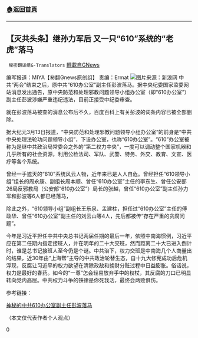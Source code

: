 ###  [:house:返回首頁](https://github.com/ourhimalayas/txt)
---

## 【灭共头条】继孙力军后 又一只“610”系统的“老虎”落马
` 秘密翻译组G-Translators` [轉載自GNews](https://gnews.org/zh-hans/978676/)

编写报道：MIYA【㊙️翻Gnews原创组】
责编：Ermat
![]()![](https://gnews.org/wp-content/uploads/2021/03/Picture1-45.jpg)图片来源：新浪网
中共“两会”结束之后，原中共“610办公室”副主任彭波落马。据中央纪委国家监委网站消息发出通告，原中央防范和处理邪教问题领导小组办公室（即“610办公室”）副主任彭波涉嫌严重违纪违法，目前正接受中纪委审查。

就在彭波落马被查的消息公布后不久，百度百科上有关彭波的词条内容已被全部删除。

据大纪元3月13日报道，“中央防范和处理邪教问题领导小组办公室”的前身是“中共中央处理法轮功问题领导小组”，下设办公室，也称“610办公室”。“610”办公室被称为是继中共政治局常委会之外的“第二权力中央”，一度可以调动整个国家机器和几乎所有的社会资源，利用公检法司、军队、武警、特务、外交、教育、文宣、医疗等各个系统。

曾经一手遮天的“610”系统风云人物，近年来已是人人自危。曾经担任“610领导小组”组长的周永康、副组长周本顺、曾任“610办公室”主任的李东生、曾任公安部26局反邪教局（公安部“610办公室”）局长的张越，曾任“610办公室”副主任孙力军和彭波等6人都已经落马，

除此之外，“610领导小组”副组长王乐泉、孟建柱，担任过“610办公室”主任的傅政华、曾任“610办公室”副主任的刘云山等4人，先后都被传“存在严重的贪腐问题”。

今年是习近平担任中共中央总书记两届任期的最后一年，依照中南海惯例，习近平应在第二任期内指定接班人，并在明年的二十大交班，然而距离二十大已进入倒计时，谁是总书记接班人至今仍是个谜。中共治下，权力交班是中南海几个人商量出的结果，近30年由“上海帮”主导的中共政治轮替生态，自十九大修宪成功后危机浮现，反腐让习近平的权力欲望在清除政敌和掳财分赃过程中日益膨胀。俗话说，权力是最好的春药。如今的“一尊”怎会轻易放弃手中的权杖，其反腐的刀口已明显转向党内高层。中共权力斗争的铁律是你死我活，最终会两败俱伤。

参考链接：

[神秘的中共610办公室副主任彭波落马](https://www.epochtimes.com/gb/21/3/13/n12809139.htm)

（本文仅代表作者个人观点）

0
